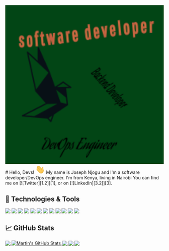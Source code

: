
<img src="readme_header.png" width="1000" >
# Hello, Devs! <img src="wave.gif" width="30px">
My name is Joseph Njogu and I'm a software developer/DevOps engineer. I'm from Kenya, living in Nairobi You can find me on [![Twitter][1.2]][1],  or on [![LinkedIn][3.2]][3].

## 🔧 Technologies & Tools
![](https://img.shields.io/badge/OS-Linux-informational?style=flat&logo=linux&logoColor=white&color=2bbc8a)
![](https://img.shields.io/badge/Editor-IntelliJ_IDEA-informational?style=flat&logo=intellij-idea&logoColor=white&color=2bbc8a)
![](https://img.shields.io/badge/Code-Python-informational?style=flat&logo=python&logoColor=white&color=2bbc8a)
![](https://img.shields.io/badge/Code-JavaScript-informational?style=flat&logo=javascript&logoColor=white&color=2bbc8a)
![](https://img.shields.io/badge/Shell-Bash-informational?style=flat&logo=gnu-bash&logoColor=white&color=2bbc8a)
![](https://img.shields.io/badge/Tools-PostgreSQL-informational?style=flat&logo=postgresql&logoColor=white&color=2bbc8a)
![](https://img.shields.io/badge/Tools-Docker-informational?style=flat&logo=docker&logoColor=white&color=2bbc8a)
![](https://img.shields.io/badge/Tools-Kubernetes-informational?style=flat&logo=kubernetes&logoColor=white&color=2bbc8a)
![](https://img.shields.io/badge/Tools-Red_Hat_OpenShift-informational?style=flat&logo=red-hat-open-shift&logoColor=white&color=2bbc8a)
![](https://img.shields.io/badge/Cloud-Digital_Ocean-informational?style=flat&logo=digitalocean&logoColor=white&color=2bbc8a)
![](https://img.shields.io/badge/Cloud-AWS-informational?style=flat&logo=aws&logoColor=white&color=2bbc8a)
![](https://img.shields.io/badge/Cloud-GCP-informational?style=flat&logo=gcp&logoColor=white&color=2bbc8a)

## &#x1f4c8; GitHub Stats

<a href="https://github.com/joseph-njogu/joseph-njogu">
  <img align="center" src="https://github-readme-stats.vercel.app/api/top-langs/?username=joseph-njogu&hide=java,html,tex&title_color=ffffff&text_color=c9cacc&icon_color=2bbc8a&bg_color=1d1f21&langs_count=3" />
</a>
<a href="https://github.com/joseph-njogu/joseph-njogu">
  <img align="center" src="https://github-readme-stats.vercel.app/api?username=joseph-njogu&show_icons=true&line_height=27&count_private=true&title_color=ffffff&text_color=c9cacc&icon_color=2bbc8a&bg_color=1d1f21" alt="Martin's GitHub Stats" />
</a>

<a href="https://github.com/joseph-njogu/meeting-scheduler">
  <img align="center" src="https://github-readme-stats.vercel.app/api/pin/?username=joseph-njogu&repo=meeting-scheduler&title_color=ffffff&text_color=c9cacc&icon_color=2bbc8a&bg_color=1d1f21" />
</a>


<a href="https://github.com/joseph-njogu/Django_local_lib">
  <img align="center" src="https://github-readme-stats.vercel.app/api/pin/?username=joseph-njogu&repo=Django_local_lib&title_color=ffffff&text_color=c9cacc&icon_color=2bbc8a&bg_color=1d1f21" />
</a>    
<a href="https://github.com/joseph-njogu/eldohubcodingchallenge-crudapplication ">
  <img align="center" src="https://github-readme-stats.vercel.app/api/pin/?username=joseph-njogu&repo=eldohubcodingchallenge-crudapplication&title_color=ffffff&text_color=c9cacc&icon_color=2bbc8a&bg_color=1d1f21" />
</a>

[1.1]: http://i.imgur.com/tXSoThF.png (twitter icon with padding)
[2.1]: http://i.imgur.com/0o48UoR.png (github icon with padding)

[1.2]: http://i.imgur.com/wWzX9uB.png (twitter icon without padding)
[2.2]: http://i.imgur.com/9I6NRUm.png (github icon without padding)
[3.2]: https://raw.githubusercontent.com/joseph-njogu/joseph-njogu/main/linkedin-3-16.png (LinkedIn icon without padding)

[1]: https://twitter.com/josephnjogu487
[2]: https://github.com/joseph-njogu
[3]: https://www.linkedin.com/in/joseph-njogu/

